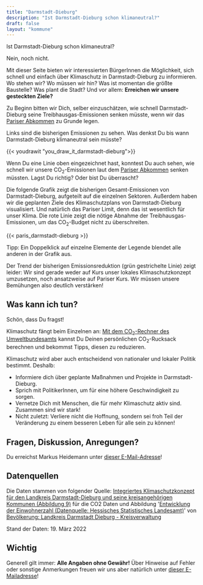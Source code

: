 ```yaml
---
title: "Darmstadt-Dieburg"
description: "Ist Darmstadt-Dieburg schon klimaneutral?"
draft: false
layout: "kommune"
---
```


Ist Darmstadt-Dieburg schon klimaneutral?

Nein, noch nicht.

Mit dieser Seite bieten wir interessierten BürgerInnen die Möglichkeit,
sich schnell und einfach über Klimaschutz in Darmstadt-Dieburg zu informieren.
Wo stehen wir? Wo müssen wir hin? Was ist momentan die größte Baustelle?
Was plant die Stadt?
Und vor allem: **Erreichen wir unsere gesteckten Ziele?**

Zu Beginn bitten wir Dich, selber einzuschätzen, wie schnell Darmstadt-Dieburg seine
Treibhausgas-Emissionen senken müsste, wenn wir das
[Pariser Abkommen](../../paris-limits) zu Grunde legen.

Links sind die bisherigen Emissionen zu sehen. Was denkst Du bis wann
Darmstadt-Dieburg klimaneutral sein müsste?

{{< youdrawit "you_draw_it_darmstadt-dieburg">}}

Wenn Du eine Linie oben eingezeichnet hast, konntest Du auch sehen, wie
schnell wir unsere CO<sub>2</sub>-Emissionen laut dem
[Pariser Abkommen](../../paris-limits) senken müssten. Lagst Du richtig?
Oder bist Du überrascht?

Die folgende Grafik zeigt die bisherigen Gesamt-Emissionen von Darmstadt-Dieburg,
aufgeteilt auf die einzelnen Sektoren.
Außerdem haben wir die geplanten Ziele des Klimaschutzplans von Darmstadt-Dieburg
visualisiert. Und natürlich das Pariser Limit, denn das ist wesentlich
für unser Klima. Die rote Linie zeigt die nötige Abnahme der
Treibhausgas-Emissionen, um das CO<sub>2</sub>-Budget nicht zu überschreiten.

{{< paris_darmstadt-dieburg >}}

Tipp: Ein Doppelklick auf einzelne Elemente der Legende blendet alle
anderen in der Grafik aus.

Der Trend der bisherigen Emissionsreduktion
(grün gestrichelte Linie) zeigt leider: Wir sind gerade weder auf Kurs
unser lokales Klimaschutzkonzept umzusetzen, noch ansatzweise auf Pariser
Kurs. Wir müssen unsere Bemühungen also deutlich verstärken!



## Was kann ich tun?

Schön, dass Du fragst!

Klimaschutz fängt beim Einzelnen an: [Mit dem CO<sub>2</sub>-Rechner des Umweltbundesamts](https://uba.co2-rechner.de/de_DE/) kannst Du Deinen persönlichen CO<sub>2</sub>-Rucksack berechnen und bekommst Tipps, diesen zu reduzieren.

Klimaschutz wird aber auch entscheidend von nationaler und lokaler Politik bestimmt.
Deshalb:

- Informiere dich über geplante Maßnahmen und Projekte in Darmstadt-Dieburg.
- Sprich mit PolitikerInnen, um für eine höhere Geschwindigkeit zu sorgen.
- Vernetze Dich mit Menschen, die für mehr Klimaschutz aktiv sind. Zusammen sind wir stark!
- Nicht zuletzt: Verliere nicht die Hoffnung, sondern sei froh Teil der Veränderung zu einem besseren Leben für alle sein zu können!

## Fragen, Diskussion, Anregungen?

Du erreichst Markus Heidemann unter [dieser E-Mail-Adresse](mailto:klimawatch@4foss.de)!

## Datenquellen

Die Daten stammen von folgender Quelle: [Integriertes Klimaschutzkonzept für den Landkreis Darmstadt-Dieburg und seine kreisangehörigen Kommunen (Abbildung 9)](https://www.ladadi.de/index.php?eID=tx_securedownloads&p=18185&u=1&g=0&t=1647766888&hash=a78ed334cd77fc2bb945fff8980c1278a8d90a9e&file=fileadmin/user_upload/Medienarchiv/Abteilungen/L_1/Energie_IKSK/2IKSK_LaDaDi052017_-_Endbericht_Rev-D2.pdf) für die CO2 Daten und Abbildung '[Entwicklung der Einwohnerzahl (Datenquelle: Hessisches Statistisches Landesamt)](https://www.ladadi.de/index.php?eID=tx_cms_showpic&file=170268&md5=061b97b0a86104b0c0486deac6a4a1079a250cd2&parameters[0]=YTo0OntzOjU6IndpZHRoIjtzOjU6IjEwMDBtIjtzOjY6ImhlaWdodCI7czo0OiI4&parameters[1]=NTBtIjtzOjc6ImJvZHlUYWciO3M6NDE6Ijxib2R5IHN0eWxlPSJtYXJnaW46MDsg&parameters[2]=YmFja2dyb3VuZDojZmZmOyI%2BIjtzOjQ6IndyYXAiO3M6Mzc6IjxhIGhyZWY9Imph&parameters[3]=dmFzY3JpcHQ6Y2xvc2UoKTsiPiB8IDwvYT4iO30%3D)' von [Bevölkerung: Landkreis Darmstadt Dieburg - Kreisverwaltung](https://www.ladadi.de/landkreis-verwaltung/der-kreis/kreisstatistik/bevoelkerung.html)

Stand der Daten: 19. März 2022

## Wichtig

Generell gilt immer: **Alle Angaben ohne Gewähr!** Über Hinweise auf
Fehler oder sonstige Anmerkungen freuen wir uns aber natürlich unter [dieser E-Mailadresse](mailto:ed.ssof4@hctawamilk)!
